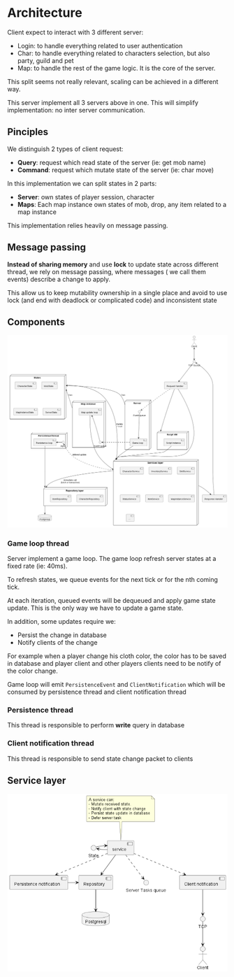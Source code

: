 # Architecture

Client expect to interact with 3 different server:
- Login: to handle everything related to user authentication
- Char: to handle everything related to characters selection, but also party, guild and pet
- Map: to handle the rest of the game logic. It is the core of the server.

This split seems not really relevant, scaling can be achieved in a different way.

This server implement all 3 servers above in one. This will simplify implementation: no inter server communication.


## Pinciples
We distinguish 2 types of client request:
- **Query**: request which read state of the server (ie: get mob name)
- **Command**: request which mutate state of the server (ie: char move)

In this implementation we can split states in 2 parts:
- **Server**: own states of player session, character 
- **Maps**: Each map instance own states of mob, drop, any item related to a map instance

This implementation relies heavily on message passing.

## Message passing
**Instead of sharing memory** and use **lock** to update state across different thread, we rely on message passing, where messages ( we call them events) describe a change to apply.

This allow us to keep mutability ownership in a single place and avoid to use lock (and end with deadlock or complicated code) and inconsistent state

## Components
![](./diagram/components.png)
### Game loop thread
Server implement a game loop. The game loop refresh server states at a fixed rate (ie: 40ms). 

To refresh states, we queue events for the next tick or for the nth coming tick.

At each iteration, queued events will be dequeued and apply game state update.
This is the only way we have to update a game state.

In addition, some updates require we:
- Persist the change in database
- Notify clients of the change

For example when a player change his cloth color, the color has to be saved in database and player client and other players clients need to be notify of the color change.

Game loop will emit `PersistenceEvent` and `ClientNotification` which will be consumed by persistence thread and client notification thread

### Persistence thread
This thread is responsible to perform **write** query in database

### Client notification thread
This thread is responsible to send state change packet to clients

## Service layer
![](./diagram/service_layer.png)